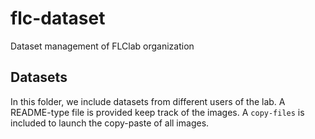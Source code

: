 # flc-dataset
Dataset management of FLClab organization

## Datasets

In this folder, we include datasets from different users of the lab. A README-type file is provided keep track of the images. A `copy-files` is included to launch the copy-paste of all images.
